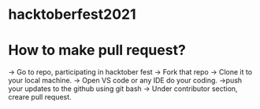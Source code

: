 # hacktoberfest2021
# How to make pull request?
-> Go to repo,  participating in hacktober fest
-> Fork that repo
-> Clone it to your local machine.
-> Open VS code or any IDE do your coding.
->push your updates to the github using git bash
-> Under contributor section, creare pull request. 

